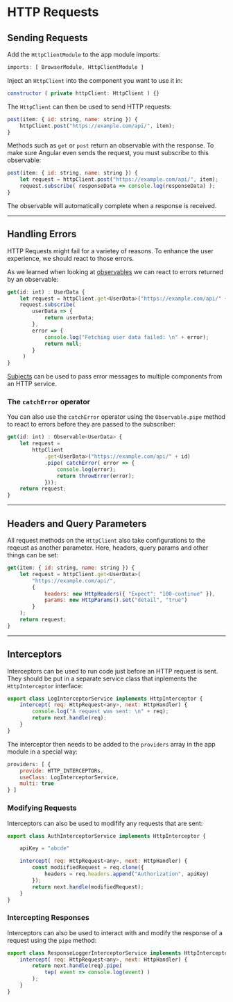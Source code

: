 # HTTP Requests

## Sending Requests
Add the `HttpClientModule` to the app module imports:
```js
imports: [ BrowserModule, HttpClientModule ]
```
Inject an `HttpClient` into the component you want to use it in:
```js
constructor ( private httpClient: HttpClient ) {}
```
The `HttpClient` can then be used to send HTTP requests:
```js
post(item: { id: string, name: string }) {
    httpClient.post("https://example.com/api/", item);
}
```
Methods such as `get` or `post` return an observable with the response. 
To make sure Angular even sends the request, you must subscribe to this observable:
```js
post(item: { id: string, name: string }) {
    let request = httpClient.post("https://example.com/api/", item);
    request.subscribe( responseData => console.log(responseData) );
}
```
The observable will automatically complete when a response is received.

---
## Handling Errors
HTTP Requests might fail for a varietey of reasons. To enhance the user experience, we should react to those errors.

As we learned when looking at [observables](./observables.md) we can react to errors returned by an observable:
```js
get(id: int) : UserData {
    let request = httpClient.get<UserData>("https://example.com/api/" + id);
    request.subscribe( 
        userData => {
            return userData;
        }, 
        error => {
            console.log("Fetching user data failed: \n" + error);
            return null;
        }
     )
}
```
[Subjects](./observables.md#subjects) can be used to pass error messages to multiple components from an HTTP service.

### The `catchError` operator
You can also use the `catchError` operator using the `Observable.pipe` method to react to errors before they are passed to the subscriber:
```js
get(id: int) : Observable<UserData> {
    let request = 
        httpClient
            .get<UserData>("https://example.com/api/" + id)
            .pipe( catchError( error => {
                console.log(error);
                return throwError(error);
            }));
    return request;
}
```

---
## Headers and Query Parameters
All request methods on the `HttpClient` also take configurations to the reqeust as another parameter. Here, headers, query params and other things can be set:
```js
get(item: { id: string, name: string }) {
    let request = httpClient.get<UserData>(
        "https://example.com/api/", 
        {
            headers: new HttpHeaders({ "Expect": "100-continue" }),
            params: new HttpParams().set("detail", "true")
        }
    );
    return request;
}
```

---
## Interceptors
Interceptors can be used to run code just before an HTTP request is sent. They should be put in a separate service class that inplements the `HttpInterceptor` interface:
```js
export class LogInterceptorService implements HttpInterceptor {
    intercept( req: HttpRequest<any>, next: HttpHandler) {
        console.log("A request was sent: \n" + req);
        return next.handle(req);
    }
}
```
The interceptor then needs to be added to the `providers` array in the app module in a special way:
```js
providers: [ { 
    provide: HTTP_INTERCEPTORs, 
    useClass: LogInterceptorService,
    multi: true
} ]
```

### Modifying Requests
Interceptors can also be used to modifify any requests that are sent:
```js
export class AuthInterceptorService implements HttpInterceptor {

    apiKey = "abcde"

    intercept( req: HttpRequest<any>, next: HttpHandler) {
        const modiifiedRequest = req.clone({
            headers = req.headers.append("Authorization", apiKey)
        });
        return next.handle(modifiedRequest);
    }
}
```

### Intercepting Responses
Interceptors can also be used to interact with and modify the response of a request using the `pipe` method:
```js
export class ResponseLoggerInterceptorService implements HttpInterceptor {
    intercept( req: HttpRequest<any>, next: HttpHandler) {
        return next.handle(req).pipe(
            tep( event => console.log(event) )
        );
    }
}
```